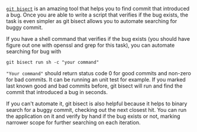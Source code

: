 [`git bisect`](http://git-scm.com/docs/git-bisect) is an amazing tool that helps you to find commit that introduced a bug.
Once you are able to write a script that verifies if the bug exists, the task is
even simpler as git bisect allows you to automate searching for buggy commit.

If you have a shell command that verifies if the bug exists (you should have figure
out one with openssl and grep for this task), you can automate searching for bug with

```
git bisect run sh -c "your command"
```

`"Your command"` should return status code 0 for good commits and non-zero for bad commits.
It can be running an unit test for example. If you marked last known good and bad commits
before, git bisect will run and find the commit that introduced a bug in seconds.

If you can't automate it, git bisect is also helpful because it helps to binary search
for a buggy commit, checking out the next closest hit. You can run the application on it
and verify by hand if the bug exists or not, marking narrower scope for further searching
on each iteration.
